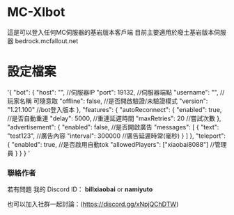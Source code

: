 # MC-XIbot
這是可以登入任何MC伺服器的基岩版本客戶端
目前主要適用於廢土基岩版本伺服器
bedrock.mcfallout.net

# 設定檔案
'{
  "bot": {
    "host": "", //伺服器IP
    "port": 19132, //伺服器端點
    "username": "", //玩家名稱 可隨意取
    "offline": false, //是否開啟驗證/未驗證模式
    "version": "1.21.100" //bot登入版本
  },
  "features": {
    "autoReconnect": {
      "enabled": true, //是否自動重連
      "delay": 5000, //重連延遲時間
      "maxRetries": 20 //嘗試次數
    },
    "advertisement": {
      "enabled": false, //是否開啟廣告
      "messages": [
    {
          "text": "test123", //廣告內容
          "interval": 300000 //廣告延遲時常(毫秒)
        }
      ]
    },
    "teleport": {
      "enabled": true, //是否啟用自動tok
      "allowedPlayers": ["xiaobai8088"] //管理員
    }
  }
}
'
### 聯絡作者
若有問題 我的 Discord ID： **billxiaobai** or **namiyuto**

也可以加入社群一起討論：(https://discord.gg/xNpjQChDTW)
